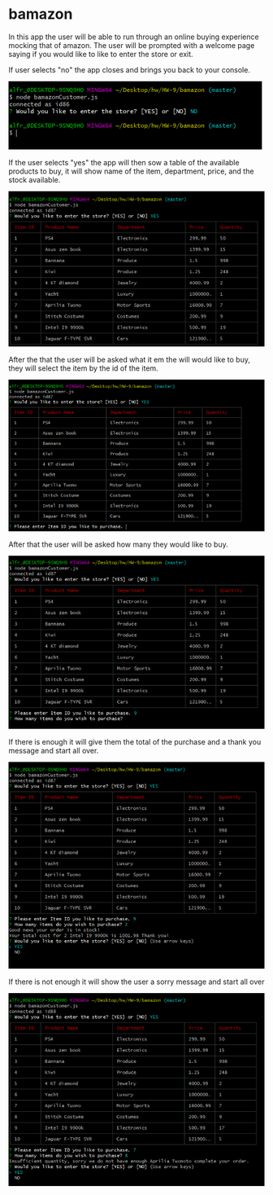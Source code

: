 # bamazon

In this app the user will be able to run through an online buying experience mocking that of amazon.
The user will be prompted with a welcome page saying if you would like to like to enter the store or exit.

If user selects "no" the app closes and brings you back to your console.

![dont want to enter the store](images/bamazonNo.png)

If the user selects "yes" the app will then sow a table of the available products to buy, it will show name of the item, department, price, and the stock available.

![they do want to enter the store](images/bamazonYes.png)

After the that the user will be asked what it em the will would like to buy, they will select the item by the id of the item.

![user asked what they want to buy](images/bamazonWhat.png)

After that the user will be asked how many they would like to buy.

![user asked how many they want to buy](images/bamazonHow.png)

If there is enough it will give them the total of the  purchase and a thank you message and start all over.

![if there is enough in stock](images/bamazonEnough.png)

If there is not enough it will show the user a sorry message and start all over

![if there is not enough in stock](images/bamazonNotEnough.png)